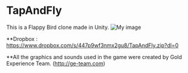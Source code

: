 # TapAndFly
This is a Flappy Bird clone made in Unity.
![My image](http://ge-team.com/pages/wp-content/uploads/2014/09/ss_02.jpg)

**Dropbox : https://www.dropbox.com/s/447p9wf3nmx2gu8/TapAndFly.zip?dl=0

**All the graphics and sounds used in the game were created by Gold Experience Team. (http://ge-team.com)
